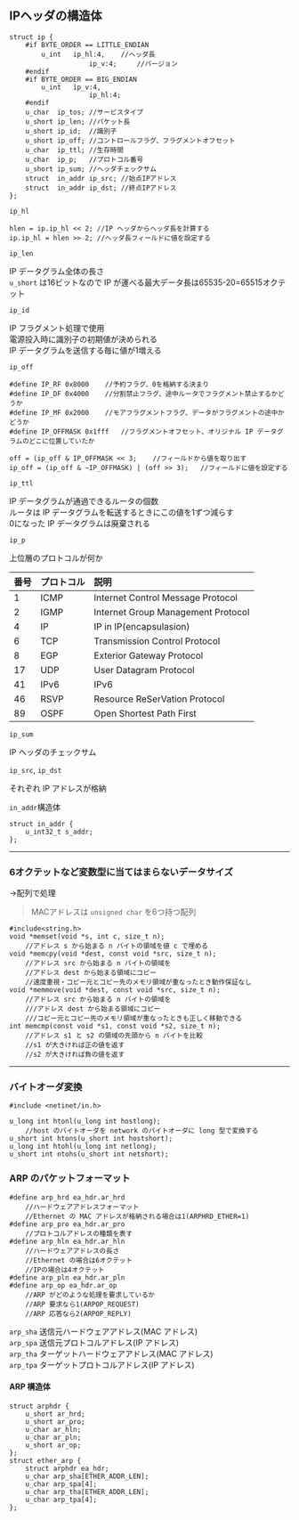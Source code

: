 ## IPヘッダの構造体
	struct ip {
		#if BYTE_ORDER == LITTLE_ENDIAN
			u_int	ip_hl:4,	//ヘッダ長
						ip_v:4;		//バージョン
		#endif
		#if BYTE_ORDER == BIG_ENDIAN
			u_int	ip_v:4,
						ip_hl:4;
		#endif
		u_char	ip_tos;	//サービスタイプ
		u_short	ip_len;	//パケット長
		u_short	ip_id;	//識別子
		u_short	ip_off;	//コントロールフラグ、フラグメントオフセット
		u_char	ip_ttl;	//生存時間
		u_char	ip_p;	//プロトコル番号
		u_short	ip_sum;	//ヘッダチェックサム
		struct	in_addr	ip_src;	//始点IPアドレス
		struct	in_addr	ip_dst;	//終点IPアドレス
	};


`ip_hl`  

	hlen = ip.ip_hl << 2; //IP ヘッダからヘッダ長を計算する  
	ip.ip_hl = hlen >> 2; //ヘッダ長フィールドに値を設定する  

`ip_len`  

IP データグラム全体の長さ  
`u_short` は16ビットなので IP が運べる最大データ長は65535-20=65515オクテット  

`ip_id`  

IP フラグメント処理で使用  
電源投入時に識別子の初期値が決められる  
IP データグラムを送信する毎に値が1増える  

`ip_off`  

	#define IP_RF 0x8000	//予約フラグ、0を格納する決まり
	#define IP_DF 0x4000	//分割禁止フラグ、途中ルータでフラグメント禁止するかどうか
	#define IP_MF 0x2000	//モアフラグメントフラグ、データがフラグメントの途中かどうか
	#define IP_OFFMASK 0x1fff	//フラグメントオフセット、オリジナル IP データグラムのどこに位置していたか

	off = (ip_off & IP_OFFMASK << 3;	//フィールドから値を取り出す
	ip_off = (ip_off & ~IP_OFFMASK) | (off >> 3);	//フィールドに値を設定する

`ip_ttl`  

IP データグラムが通過できるルータの個数  
ルータは IP データグラムを転送するときにこの値を1ずつ減らす  
0になった IP データグラムは廃棄される  

`ip_p`  

上位層のプロトコルが何か  

|番号 |プロトコル |説明 |  
|:-|:-|:-|  
|1|ICMP|Internet Control Message Protocol|  
|2|IGMP|Internet Group Management Protocol|
|4|IP|IP in IP(encapsulasion)|
|6|TCP|Transmission Control Protocol|
|8|EGP|Exterior Gateway Protocol|
|17|UDP|User Datagram Protocol|
|41|IPv6|IPv6|
|46|RSVP|Resource ReSerVation Protocol|
|89|OSPF|Open Shortest Path First|

`ip_sum`  

IP ヘッダのチェックサム  

`ip_src`, `ip_dst`  

それぞれ IP アドレスが格納  

`in_addr`構造体  

	struct in_addr {
		u_int32_t s_addr;
	};


***  

### 6オクテットなど変数型に当てはまらないデータサイズ
→配列で処理
>MACアドレスは `unsigned char` を6つ持つ配列  

	#include<string.h>  
	void *memset(void *s, int c, size_t n);
		//アドレス s から始まる n バイトの領域を値 c で埋める
	void *memcpy(void *dest, const void *src, size_t n);
		//アドレス src から始まる n バイトの領域を
		//アドレス dest から始まる領域にコピー
		//速度重視・コピー元とコピー先のメモリ領域が重なったとき動作保証なし
	void *memmove(void *dest, const void *src, size_t n);
		//アドレス src から始まる n バイトの領域を
		///アドレス dest から始まる領域にコピー
		///コピー元とコピー先のメモリ領域が重なったときも正しく移動できる
	int memcmp(const void *s1, const void *s2, size_t n);
		//アドレス s1 と s2 の領域の先頭から n バイトを比較
		//s1 が大きければ正の値を返す
		//s2 が大きければ負の値を返す
***
### バイトオーダ変換  
	#include <netinet/in.h>

	u_long int htonl(u_long int hostlong);
		//host のバイトオーダを network のバイトオーダに long 型で変換する
	u_short int htons(u_short int hostshort);
	u_long int htohl(u_long int netlong);
	u_short int ntohs(u_short int netshort);

### ARP のパケットフォーマット
	#define arp_hrd ea_hdr.ar_hrd
		//ハードウェアアドレスフォーマット
		//Ethernet の MAC アドレスが格納される場合は1(ARPHRD_ETHER=1)
	#define arp_pro ea_hdr.ar_pro
		//プロトコルアドレスの種類を表す
	#define arp_hln ea_hdr.ar_hln
		//ハードウェアアドレスの長さ
		//Ethernet の場合は6オクテット
		//IPの場合は4オクテット
	#define arp_pln ea_hdr.ar_pln
	#define arp_op ea_hdr.ar_op
		//ARP がどのような処理を要求しているか
		//ARP 要求なら1(ARPOP_REQUEST)
		//ARP 応答なら2(ARPOP_REPLY)
`arp_sha`	送信元ハードウェアアドレス(MAC アドレス)  
`arp_spa`	送信元プロトコルアドレス(IP アドレス)  
`arp_tha`	ターゲットハードウェアアドレス(MAC アドレス)  
`arp_tpa`	ターゲットプロトコルアドレス(IP アドレス)  

#### ARP 構造体  
	struct arphdr {
		u_short ar_hrd;
		u_short ar_pro;
		u_char ar_hln;
		u_char ar_pln;
		u_short ar_op;
	};
	struct ether_arp {
		struct arphdr ea_hdr;
		u_char arp_sha[ETHER_ADDR_LEN];
		u_char arp_spa[4];
		u_char arp_tha[ETHER_ADDR_LEN];
		u_char arp_tpa[4];
	};

